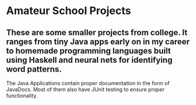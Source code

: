 # Amateur School Projects

## These are some smaller projects from college. It ranges from tiny Java apps early on in my career to homemade programming languages built using Haskell and neural nets for identifying word patterns.

The Java Applications contain proper documentation in the form of JavaDocs. Most of them also have JUnit testing to ensure proper functionality.
